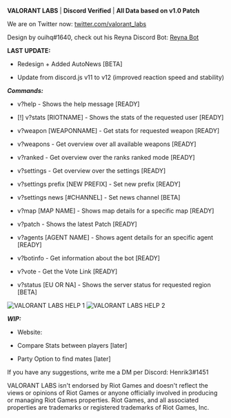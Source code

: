 **VALORANT LABS** | **Discord Verified** | **All Data based on v1.0 Patch**

We are on Twitter now: [twitter.com/valorant_labs](https://www.twitter.com/valorant_labs)

Design by ouihq#1640, check out his Reyna Discord Bot: [Reyna Bot](https://discord.com/oauth2/authorize?client_id=717337318222069842&permissions=388289&scope=bot)


**LAST UPDATE:**

- Redesign + Added AutoNews [BETA]

- Update from discord.js v11 to v12 (improved reaction speed and stability)


***Commands:***

- v?help - Shows the help message [READY]

- [!] v?stats [RIOTNAME] - Shows the stats of the requested user [READY] 

- v?weapon [WEAPONNAME] - Get stats for requested weapon [READY]

- v?weapons - Get overview over all available weapons [READY]

- v?ranked - Get overview over the ranks ranked mode [READY]

- v?settings - Get overview over the settings [READY]

- v?settings prefix [NEW PREFIX] - Set new prefix [READY]

- v?settings news [#CHANNEL] - Set news channel [BETA]

- v?map [MAP NAME] - Shows map details for a specific map [READY]

- v?patch - Shows the latest Patch [READY]

- v?agents [AGENT NAME] - Shows agent details for an specific agent [READY]

- v?botinfo - Get information about the bot [READY]

- v?vote - Get the Vote Link [READY]

- v?status [EU OR NA] - Shows the server status for requested region [BETA]

 <img src="https://cdn.discordapp.com/attachments/716941140825210881/718496044471812146/valorant-help.png" alt="VALORANT LABS HELP 1">
 <img src="https://cdn.discordapp.com/attachments/716941140825210881/718496051350470786/valorant-help2.png" alt="VALORANT LABS HELP 2">
 
 
***WIP:***

- Website: 

- Compare Stats between players [later]

- Party Option to find mates [later]

If you have any suggestions, write me a DM per Discord: Henrik3#1451

VALORANT LABS isn't endorsed by Riot Games and doesn't reflect the views or opinions of Riot Games or anyone officially involved in producing or managing Riot Games properties. Riot Games, and all associated properties are trademarks or registered trademarks of Riot Games, Inc.
